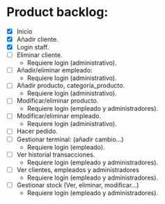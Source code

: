 # Product backlog:
- [x] Inicio
- [x] Añadir cliente.
- [x] Login staff.
- [ ] Eliminar cliente.
	- Requiere login (administrativo).
- [ ] Añadir/eliminar empleado:
	- Requiere login (administrativo).
- [ ] Añadir producto, categoría_producto.
	- Requiere login (administrativo).
- [ ] Modificar/eliminar producto.
	- Requiere login (empleado y administradores).
- [ ] Modificar/eliminar empleado.
	- Requiere login (administrativo).
- [ ] Hacer pedido.
- [ ] Gestionar terminal: (añadir cambio…)
	- Requiere login (empleado).
- [ ] Ver historial transacciones.
	- Requiere login (empleado y administradores).
- [ ] Ver clientes, empleados y administradores
	- Requiere login (empleado y administradores).
- [ ] Gestionar stock (Ver, eliminar, modificar…)
	- Requiere login (empleado y administradores).

